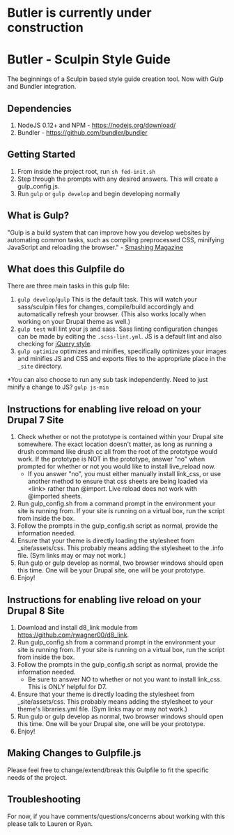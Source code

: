 # Butler is currently under construction

# Butler - Sculpin Style Guide
The beginnings of a Sculpin based style guide creation tool. Now with Gulp and Bundler integration. 

## Dependencies
1. NodeJS 0.12+ and NPM - https://nodejs.org/download/
1. Bundler - https://github.com/bundler/bundler

## Getting Started
1. From inside the project root, run `sh fed-init.sh`
1. Step through the prompts with any desired answers. This will create a gulp_config.js.
1. Run `gulp` or `gulp develop` and begin developing normally

## What is Gulp?
"Gulp is a build system that can improve how you develop websites by automating common tasks, such as compiling preprocessed CSS, minifying JavaScript and reloading the browser." - <a href="http://www.smashingmagazine.com/2014/06/11/building-with-gulp/">Smashing Magazine</a>

## What does this Gulpfile do
There are three main tasks in this gulp file:

1. `gulp develop`/`gulp` This is the default task. This will watch your sass/sculpin files for changes, compile/build accordingly and automatically refresh your browser. (This also works locally when working on your Drupal theme as well.)
1. `gulp test` will lint your js and sass. Sass linting configuration changes can be made by editing the `.scss-lint.yml`. JS is a default lint and also checking for <a href="https://github.com/palantirnet/development_documentation/blob/master/docs/javascript_code_style.md">jQuery style</a>.
1. `gulp optimize` optimizes and minifies, specifically optimizes your images and minifies JS and CSS and exports files to the appropriate place in the `_site` directory.

*You can also choose to run any sub task independently. Need to just minify a change to JS? `gulp js-min`

## Instructions for enabling live reload on your Drupal 7 Site
1. Check whether or not the prototype is contained within your Drupal site somewhere. The exact location doesn't matter, as long as running a drush command like drush cc all from the root of the prototype would work. If the prototype is NOT in the prototype, answer "no" when prompted for whether or not you would like to install live_reload now.
    * If you answer "no", you must either manually install link_css, or use another method to ensure that css sheets are being loaded via \<link\> rather than @import. Live reload does not work with @imported sheets.
1. Run gulp_config.sh from a command prompt in the environment your site is running from. If your site is running on a virtual box, run the script from inside the box.
1. Follow the prompts in the gulp_config.sh script as normal, provide the information needed.
1. Ensure that your theme is directly loading the stylesheet from _site/assets/css. This probably means adding the stylesheet to the .info file. (Sym links may or may not work.)
1. Run gulp or gulp develop as normal, two browser windows should open this time. One will be your Drupal site, one will be your prototype.
1. Enjoy!

## Instructions for enabling live reload on your Drupal 8 Site
1. Download and install d8_link module from https://github.com/rwagner00/d8_link.
1. Run gulp_config.sh from a command prompt in the environment your site is running from. If your site is running on a virtual box, run the script from inside the box.
1. Follow the prompts in the gulp_config.sh script as normal, provide the information needed.
    * Be sure to answer NO to whether or not you want to install link_css. This is ONLY helpful for D7.
1. Ensure that your theme is directly loading the stylesheet from _site/assets/css. This probably means adding the stylesheet to your theme's libraries.yml file. (Sym links may or may not work.)
1. Run gulp or gulp develop as normal, two browser windows should open this time. One will be your Drupal site, one will be your prototype.
1. Enjoy!

## Making Changes to Gulpfile.js
Please feel free to change/extend/break this Gulpfile to fit the specific needs of the project.

## Troubleshooting
For now, if you have comments/questions/concerns about working with this please talk to Lauren or Ryan.
